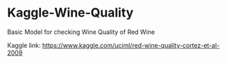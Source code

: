 # Kaggle-Wine-Quality
Basic Model for checking Wine Quality of Red Wine

Kaggle link: https://www.kaggle.com/uciml/red-wine-quality-cortez-et-al-2009
